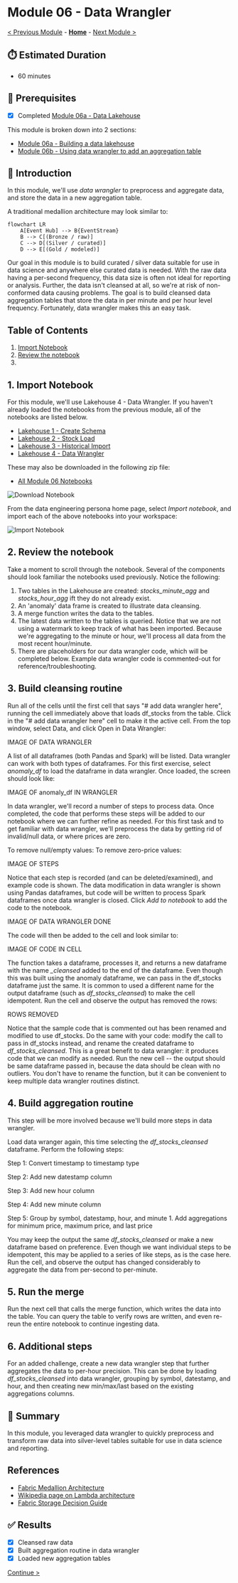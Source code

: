 # Module 06 - Data Wrangler

[< Previous Module](../modules/module06a.md) - **[Home](../README.md)** - [Next Module >](./module07a.md)

## :stopwatch: Estimated Duration

* 60 minutes 

## :thinking: Prerequisites

- [x] Completed [Module 06a - Data Lakehouse](../modules/module06a.md)

This module is broken down into 2 sections:
* [Module 06a - Building a data lakehouse](./module06a.md)
* [Module 06b - Using data wrangler to add an aggregation table](./module06b.md)

## :loudspeaker: Introduction

In this module, we'll use *data wrangler* to preprocess and aggregate data, and store the data in a new aggregation table. 

A traditional medallion architecture may look similar to:

```mermaid
flowchart LR
    A[Event Hub] --> B{EventStream}
    B --> C[(Bronze / raw)]
    C --> D[(Silver / curated)]
    D --> E[(Gold / modeled)]
```

Our goal in this module is to build curated / silver data suitable for use in data science and anywhere else curated data is needed. With the raw data having a per-second frequency, this data size is often not ideal for reporting or analysis. Further, the data isn't cleansed at all, so we're at risk of non-conformed data causing problems. The goal is to build cleansed data aggregation tables that store the data in per minute and per hour level frequency. Fortunately, data wrangler makes this an easy task.

## Table of Contents

1. [Import Notebook](#1-import-notebook)
2. [Review the notebook](#2-review-the-notebook-)
1. [](#1-)


## 1. Import Notebook

For this module, we'll use Lakehouse 4 - Data Wrangler. If you haven't already loaded the notebooks from the previous module, all of the notebooks are listed below.

<!--
* [Lakehouse 1 - Create Schema](<https://github.com/bhitney/fabricrealtimelab/raw/main/resources/module06/Lakehouse 1 - Create Schema.ipynb>)
* [Lakehouse 2 - Stock Load](<./fabricrealtimelab/raw/main/resources/module06/Lakehouse 2 - Stock Load.ipynb>)
* [Lakehouse 3 - Historical Import](<https://github.com/bhitney/fabricrealtimelab/raw/main/resources/module06/Lakehouse 3 - Historical Import.ipynb>)
-->

* [Lakehouse 1 - Create Schema](<../resources/module06/Lakehouse 1 - Create Schema.ipynb>)
* [Lakehouse 2 - Stock Load](<../resources/module06/Lakehouse 2 - Stock Load.ipynb>)
* [Lakehouse 3 - Historical Import](<../resources/module06/Lakehouse 3 - Historical Import.ipynb>)
* [Lakehouse 4 - Data Wrangler](<../resources/module06/Lakehouse 4 - Data Wrangler.ipynb>)

These may also be downloaded in the following zip file:

* [All Module 06 Notebooks](../resources/module06/module6notebooks.zip)

![Download Notebook](../images/module06/downloadnotebook.png)

From the data engineering persona home page, select *Import notebook*, and import each of the above notebooks into your workspace:

![Import Notebook](../images/module06/importnotebook.png)

## 2. Review the notebook

Take a moment to scroll through the notebook. Several of the components should look familiar the notebooks used previously. Notice the following:

1. Two tables in the Lakehouse are created: *stocks_minute_agg* and *stocks_hour_agg* ift they do not already exist.
2. An 'anomaly' data frame is created to illustrate data cleansing.
3. A merge function writes the data to the tables.
4. The latest data written to the tables is queried. Notice that we are not using a watermark to keep track of what has been imported. Because we're aggregating to the minute or hour, we'll process all data from the most recent hour/minute.
5. There are placeholders for our data wrangler code, which will be completed below. Example data wrangler code is commented-out for reference/troubleshooting.

## 3. Build cleansing routine

Run all of the cells until the first cell that says "# add data wrangler here", running the cell immediately above that loads df_stocks from the table. Click in the "# add data wrangler here" cell to make it the active cell. From the top window, select Data, and click Open in Data Wrangler:

IMAGE OF DATA WRANGLER

A list of all dataframes (both Pandas and Spark) will be listed. Data wrangler can work with both types of dataframes. For this first exercise, select *anomaly_df* to load the dataframe in data wrangler. Once loaded, the screen should look like:

IMAGE OF anomaly_df IN WRANGLER

In data wrangler, we'll record a number of steps to process data. Once completed, the code that performs these steps will be added to our notebook where we can further refine as needed. For this first task and to get familiar with data wrangler, we'll preprocess the data by getting rid of invalid/null data, or where prices are zero. 

To remove null/empty values:
To remove zero-price values:


IMAGE OF STEPS

Notice that each step is recorded (and can be deleted/examined), and example code is shown. The data modification in data wrangler is shown using Pandas dataframes, but code will be written to process Spark dataframes once data wrangler is closed. Click *Add to notebook* to add the code to the notebook.

IMAGE OF DATA WRANGLER DONE

The code will then be added to the cell and look similar to:

IMAGE OF CODE IN CELL

The function takes a dataframe, processes it, and returns a new dataframe with the name *_cleansed* added to the end of the dataframe. Even though this was built using the anomaly dataframe, we can pass in the df_stocks dataframe just the same. It is common to used a different name for the output dataframe (such as *df_stocks_cleansed*) to make the cell idempotent. Run the cell and observe the output has removed the rows:

ROWS REMOVED

Notice that the sample code that is commented out has been renamed and modified to use df_stocks. Do the same with your code: modify the call to pass in df_stocks instead, and rename the created dataframe to *df_stocks_cleansed*. This is a great benefit to data wrangler: it produces code that we can modify as needed. Run the new cell -- the output should be same dataframe passed in, because the data should be clean with no outliers. You don't have to rename the function, but it can be convenient to keep multiple data wrangler routines distinct. 


## 4. Build aggregation routine

This step will be more involved because we'll build more steps in data wrangler.

Load data wranger again, this time selecting the *df_stocks_cleansed* dataframe. Perform the following steps:

Step 1: Convert timestamp to timestamp type

Step 2: Add new datestamp column

Step 3: Add new hour column

Step 4: Add new minute column

Step 5: Group by symbol, datestamp, hour, and minute
    1. Add aggregations for minimum price, maximum price, and last price

You may keep the output the same *df_stocks_cleansed* or make a new dataframe based on preference. Even though we want individual steps to be idempotent, this may be applied to a series of like steps, as is the case here. Run the cell, and observe the output has changed considerably to aggregate the data from per-second to per-minute.

## 5. Run the merge

Run the next cell that calls the merge function, which writes the data into the table. You can query the table to verify rows are written, and even re-reun the entire notebook to continue ingesting data.

## 6. Additional steps

For an added challenge, create a new data wrangler step that further aggregates the data to per-hour precision. This can be done by loading *df_stocks_cleansed* into data wrangler, grouping by symbol, datestamp, and hour, and then creating new min/max/last based on the existing aggregations columns.

## :tada: Summary

In this module, you leveraged data wrangler to quickly preprocess and transform raw data into silver-level tables suitable for use in data science and reporting. 

## References

* [Fabric Medallion Architecture](https://learn.microsoft.com/en-us/fabric/onelake/onelake-medallion-lakehouse-architecture)
* [Wikipedia page on Lambda architecture](https://en.wikipedia.org/wiki/Lambda_architecture)
* [Fabric Storage Decision Guide](https://learn.microsoft.com/en-us/fabric/get-started/decision-guide-data-store)

## :white_check_mark: Results

- [x] Cleansed raw data
- [x] Built aggregation routine in data wrangler
- [x] Loaded new aggregation tables 

[Continue >](./module07.md)